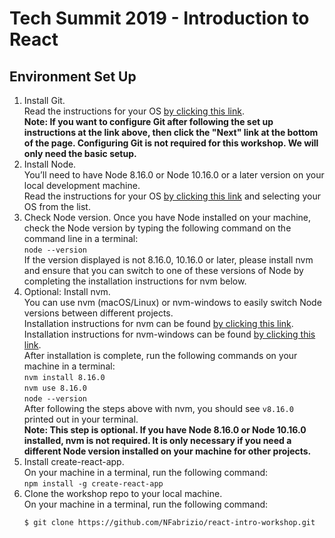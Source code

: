 # Tech Summit 2019 - Introduction to React  

## Environment Set Up  
1. Install Git.  
    Read the instructions for your OS
    [by clicking this link](https://git-scm.com/book/en/v1/Getting-Started-Installing-Git).  
    **Note: If you want to configure Git after following the set up instructions
    at the link above, then click the "Next" link at the bottom of the page.
    Configuring Git is not required for this workshop. We will only need the basic
    setup.**  
2. Install Node.  
    You’ll need to have Node 8.16.0 or Node 10.16.0 or a later version on your
    local development machine.  
    Read the instructions for your OS
    [by clicking this link](https://nodejs.org/en/download/package-manager/) and
    selecting your OS from the list.  
3. Check Node version.
    Once you have Node installed on your machine, check the Node version by
    typing the following command on the command line in a terminal:  
    `node --version`  
    If the version displayed is not 8.16.0, 10.16.0 or later, please install nvm
    and ensure that you can switch to one of these versions of Node by completing
    the installation instructions for nvm below.  
4. Optional: Install nvm.  
    You can use nvm (macOS/Linux) or nvm-windows to easily switch Node versions
    between different projects.  
    Installation instructions for nvm can be found
    [by clicking this link](https://github.com/nvm-sh/nvm).  
    Installation instructions for nvm-windows can be found
    [by clicking this link](https://github.com/coreybutler/nvm-windows).  
    After installation is complete, run the following commands on your machine in
    a terminal:  
    `nvm install 8.16.0`  
    `nvm use 8.16.0`  
    `node --version`  
    After following the steps above with nvm, you should see `v8.16.0` printed
    out in your terminal.  
    **Note: This step is optional. If you have Node 8.16.0 or Node 10.16.0
    installed, nvm is not required. It is only necessary if you need a different
    Node version installed on your machine for other projects.**  
5. Install create-react-app.  
    On your machine in a terminal, run the following command:  
    `npm install -g create-react-app`  
6.  Clone the workshop repo to your local machine.  
    On your machine in a terminal, run the following command:  
    ```sh
    $ git clone https://github.com/NFabrizio/react-intro-workshop.git
    ```
